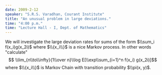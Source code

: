```yaml
---
date: 2009-2-12
speaker: "S.R.S. Varadhan, Courant Institute"
title: "An unusual problem in large deviations."
time: "4:00 p.m." 
time: "Lecture Hall - I, Dept. of Mathematics"
---
```

We will investigate the large deviation rates  for sums of the form
$\\sum_i f(x_i)g(x_2i)$ where $\\{x_i\\}$ is a nice Markov process. In
other words "calculate"
$$ \\lim_{n\\to\\infty}{1\\over n}\\log E[\\exp\\sum_{i=1}^n f(x_i) g(x_2i)]$$
where $\\{x_i\\}$ is Markov Chain with transition probability $\\pi(x, y)$.

